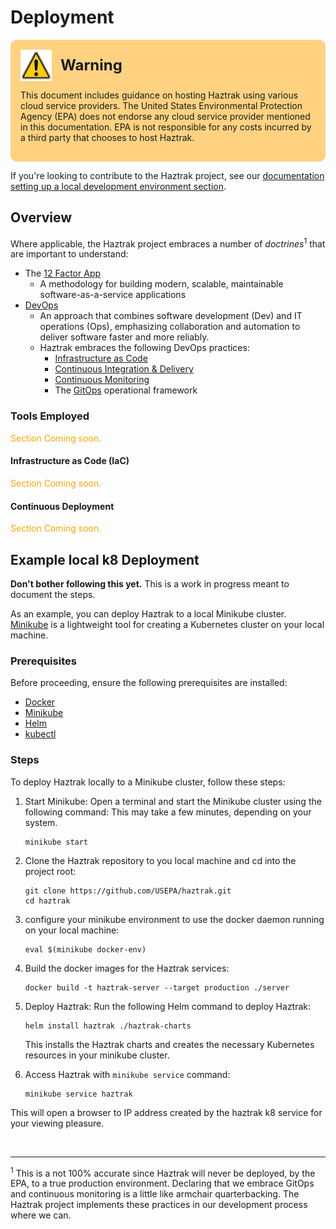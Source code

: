 # Deployment

<div style='background-color: rgba(255,165,0,0.49); border-radius: 10px; padding: 1rem;'>
    <img src="../assets/images/156px-Warning.svg" alt="Warning" style="vertical-align: middle; width: 50px; height: 50px;">
    <span style="font-size: 24px; font-weight: bold; vertical-align: middle; margin-left: 10px;" >Warning</span>
    <p>
        This document includes guidance on hosting Haztrak using various cloud service providers.
        The United States Environmental Protection Agency (EPA) does not endorse any cloud service provider
        mentioned in this documentation. EPA is not responsible for any costs incurred by a third party
        that chooses to host Haztrak.
    </p>
</div>

If you're looking to contribute to the Haztrak project,
see our [documentation setting up a local development environment section](../development/local-development.md).

## Overview

Where applicable, the Haztrak project embraces a number of _doctrines_<sup>1</sup> that are important to understand:

- The [12 Factor App](https://12factor.net/)
  - A methodology for building modern, scalable, maintainable software-as-a-service applications
- [DevOps](https://www.google.com/search?q=devops)
  - An approach that combines software development (Dev) and IT operations (Ops),
    emphasizing collaboration and automation to deliver software faster and more reliably.
  - Haztrak embraces the following DevOps practices:
    - [Infrastructure as Code](<https://www.google.com/search?q=infrastructure+as+code+(iac)>)
    - [Continuous Integration & Delivery](https://www.google.com/search?q=continuous+integration+and+continuous+delivery)
    - [Continuous Monitoring](https://www.google.com/search?q=continuous+monitoring)
    - The [GitOps](https://www.gitops.tech/) operational framework

### Tools Employed

<p style="color: orange;">
    Section Coming soon.
</p>

#### Infrastructure as Code (IaC)

<p style="color: orange;">
    Section Coming soon.
</p>

#### Continuous Deployment

<p style="color: orange;">
    Section Coming soon.
</p>

## Example local k8 Deployment

**Don't bother following this yet.** This is a work in progress meant to document the steps.

As an example, you can deploy Haztrak to a local Minikube cluster.
[Minikube](https://minikube.sigs.k8s.io/docs/start/) is a lightweight tool for creating a Kubernetes
cluster on your local machine.

### Prerequisites

Before proceeding, ensure the following prerequisites are installed:

- [Docker](https://docs.docker.com/get-docker/)
- [Minikube](https://minikube.sigs.k8s.io/docs/start/)
- [Helm](https://helm.sh/docs/intro/install/)
- [kubectl](https://kubernetes.io/docs/tasks/tools/install-kubectl/)

### Steps

To deploy Haztrak locally to a Minikube cluster, follow these steps:

1. Start Minikube: Open a terminal and start the Minikube cluster using the following command:
   This may take a few minutes, depending on your system.

   ```shell
   minikube start
   ```

2. Clone the Haztrak repository to you local machine and cd into the project root:

   ```shell
   git clone https://github.com/USEPA/haztrak.git
   cd haztrak
   ```

3. configure your minikube environment to use the docker daemon running on your local machine:

   ```shell
   eval $(minikube docker-env)
   ```

4. Build the docker images for the Haztrak services:

   ```shell
   docker build -t haztrak-server --target production ./server
   ```

5. Deploy Haztrak: Run the following Helm command to deploy Haztrak:

   ```shell
   helm install haztrak ./haztrak-charts
   ```

   This installs the Haztrak charts and creates the necessary Kubernetes resources in your minikube cluster.

6. Access Haztrak with `minikube service` command:

   ```shell
   minikube service haztrak
   ```

This will open a browser to IP address created by the haztrak k8 service for your viewing pleasure.

<br>
<hr>

<sup>1</sup> This is a not 100% accurate since Haztrak will never be deployed, by the EPA, to a true production
environment. Declaring that we embrace GitOps and continuous monitoring is a little like armchair quarterbacking.
The Haztrak project implements these practices in our development process where we can.
